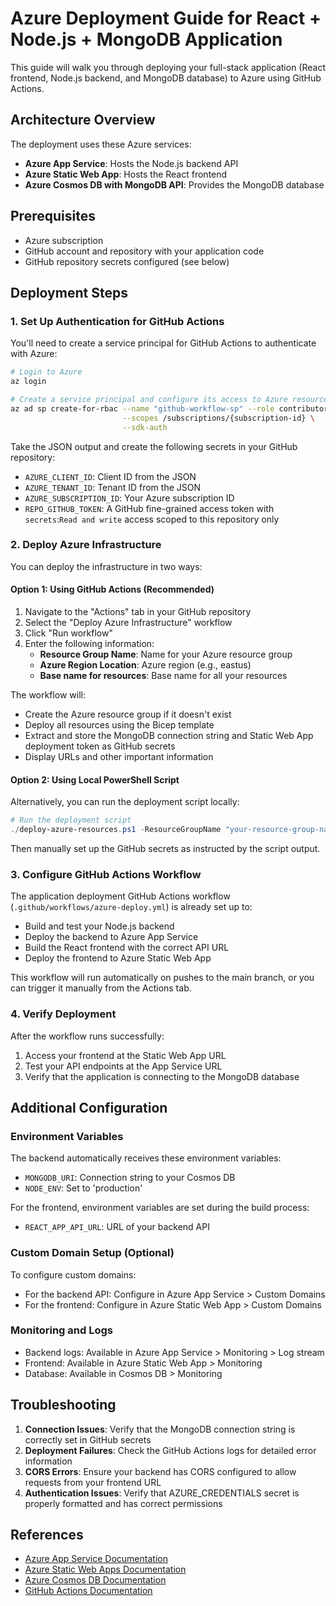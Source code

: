 # Azure Deployment Guide for React + Node.js + MongoDB Application

This guide will walk you through deploying your full-stack application (React frontend, Node.js backend, and MongoDB database) to Azure using GitHub Actions.

## Architecture Overview

The deployment uses these Azure services:

- **Azure App Service**: Hosts the Node.js backend API
- **Azure Static Web App**: Hosts the React frontend
- **Azure Cosmos DB with MongoDB API**: Provides the MongoDB database

## Prerequisites

- Azure subscription
- GitHub account and repository with your application code
- GitHub repository secrets configured (see below)

## Deployment Steps

### 1. Set Up Authentication for GitHub Actions

You'll need to create a service principal for GitHub Actions to authenticate with Azure:

```bash
# Login to Azure
az login

# Create a service principal and configure its access to Azure resources
az ad sp create-for-rbac --name "github-workflow-sp" --role contributor \
                         --scopes /subscriptions/{subscription-id} \
                         --sdk-auth
```

Take the JSON output and create the following secrets in your GitHub repository:

- `AZURE_CLIENT_ID`: Client ID from the JSON
- `AZURE_TENANT_ID`: Tenant ID from the JSON
- `AZURE_SUBSCRIPTION_ID`: Your Azure subscription ID
- `REPO_GITHUB_TOKEN`: A GitHub fine-grained access token with `secrets`:`Read and write` access scoped to this repository only

### 2. Deploy Azure Infrastructure

You can deploy the infrastructure in two ways:

#### Option 1: Using GitHub Actions (Recommended)

1. Navigate to the "Actions" tab in your GitHub repository
2. Select the "Deploy Azure Infrastructure" workflow
3. Click "Run workflow"
4. Enter the following information:
   - **Resource Group Name**: Name for your Azure resource group
   - **Azure Region Location**: Azure region (e.g., eastus)
   - **Base name for resources**: Base name for all your resources

The workflow will:

- Create the Azure resource group if it doesn't exist
- Deploy all resources using the Bicep template
- Extract and store the MongoDB connection string and Static Web App deployment token as GitHub secrets
- Display URLs and other important information

#### Option 2: Using Local PowerShell Script

Alternatively, you can run the deployment script locally:

```powershell
# Run the deployment script
./deploy-azure-resources.ps1 -ResourceGroupName "your-resource-group-name"
```

Then manually set up the GitHub secrets as instructed by the script output.

### 3. Configure GitHub Actions Workflow

The application deployment GitHub Actions workflow (`.github/workflows/azure-deploy.yml`) is already set up to:

- Build and test your Node.js backend
- Deploy the backend to Azure App Service
- Build the React frontend with the correct API URL
- Deploy the frontend to Azure Static Web App

This workflow will run automatically on pushes to the main branch, or you can trigger it manually from the Actions tab.

### 4. Verify Deployment

After the workflow runs successfully:

1. Access your frontend at the Static Web App URL
2. Test your API endpoints at the App Service URL
3. Verify that the application is connecting to the MongoDB database

## Additional Configuration

### Environment Variables

The backend automatically receives these environment variables:

- `MONGODB_URI`: Connection string to your Cosmos DB
- `NODE_ENV`: Set to 'production'

For the frontend, environment variables are set during the build process:

- `REACT_APP_API_URL`: URL of your backend API

### Custom Domain Setup (Optional)

To configure custom domains:

- For the backend API: Configure in Azure App Service > Custom Domains
- For the frontend: Configure in Azure Static Web App > Custom Domains

### Monitoring and Logs

- Backend logs: Available in Azure App Service > Monitoring > Log stream
- Frontend: Available in Azure Static Web App > Monitoring
- Database: Available in Cosmos DB > Monitoring

## Troubleshooting

1. **Connection Issues**: Verify that the MongoDB connection string is correctly set in GitHub secrets
2. **Deployment Failures**: Check the GitHub Actions logs for detailed error information
3. **CORS Errors**: Ensure your backend has CORS configured to allow requests from your frontend URL
4. **Authentication Issues**: Verify that AZURE_CREDENTIALS secret is properly formatted and has correct permissions

## References

- [Azure App Service Documentation](https://docs.microsoft.com/en-us/azure/app-service/)
- [Azure Static Web Apps Documentation](https://docs.microsoft.com/en-us/azure/static-web-apps/)
- [Azure Cosmos DB Documentation](https://docs.microsoft.com/en-us/azure/cosmos-db/)
- [GitHub Actions Documentation](https://docs.github.com/en/actions)
